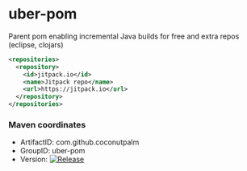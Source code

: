 # uber-pom
Parent pom enabling incremental Java builds for free and extra repos (eclipse, clojars)

````xml
<repositories>
  <repository>
    <id>jitpack.io</id>
	<name>Jitpack repo</name>
	<url>https://jitpack.io</url>
  </repository>
</repositories>
````

### Maven coordinates

* ArtifactID: com.github.coconutpalm
* GroupID: uber-pom
* Version: [![Release](http://jitpack.io/v/com.github.coconutpalm/uber-pom.svg)](https://jitpack.io/#coconutpalm/uber-pom)

